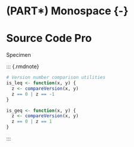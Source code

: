 # (PART\*) Monospace {-}

# Source Code Pro

Specimen

::: {.rmdnote}
```r
# Version number comparison utilities
is_leq <- function(x, y) {
  z <- compareVersion(x, y)
  z == 0 | z == -1
}

is_geq <- function(x, y) {
  z <- compareVersion(x, y)
  z == 0 | z == 1
}
```
:::

<!-- font -->

<link rel="preconnect" href="https://fonts.googleapis.com">
<link rel="preconnect" href="https://fonts.gstatic.com" crossorigin>
<link href="https://fonts.googleapis.com/css2?family=Source+Code+Pro:ital,wght@0,400;0,700;1,400&display=swap" rel="stylesheet">

<style type="text/css">
.rmdnote code { font-family: "Source Code Pro", monospace; }
</style>
